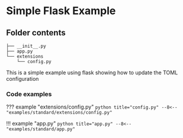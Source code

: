 # Simple Flask Example

## Folder contents

```
├── __init__.py
├── app.py
└── extensions
    └── config.py
```

This is a simple example using flask showing how to update the TOML configuration 

### Code examples

??? example "extensions/config.py"
    ```python title="config.py"
    --8<-- "examples/standard/extensions/config.py"
    ```

!!! example "app.py"
    ```python title="app.py"
    --8<-- "examples/standard/app.py"
    ```
